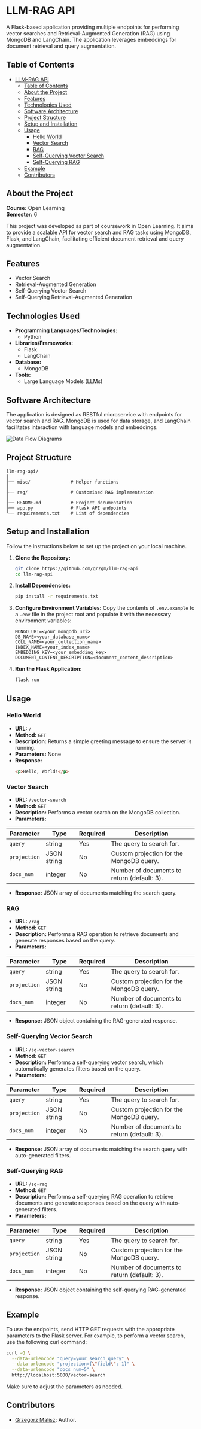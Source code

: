 # LLM-RAG API

A Flask-based application providing multiple endpoints for performing vector searches and Retrieval-Augmented Generation (RAG) using MongoDB and LangChain. The application leverages embeddings for document retrieval and query augmentation.

## Table of Contents

- [LLM-RAG API](#llm-rag-api)
  - [Table of Contents](#table-of-contents)
  - [About the Project](#about-the-project)
  - [Features](#features)
  - [Technologies Used](#technologies-used)
  - [Software Architecture](#software-architecture)
  - [Project Structure](#project-structure)
  - [Setup and Installation](#setup-and-installation)
  - [Usage](#usage)
    - [Hello World](#hello-world)
    - [Vector Search](#vector-search)
    - [RAG](#rag)
    - [Self-Querying Vector Search](#self-querying-vector-search)
    - [Self-Querying RAG](#self-querying-rag)
  - [Example](#example)
  - [Contributors](#contributors)

## About the Project

**Course:** Open Learning  
**Semester:** 6

This project was developed as part of coursework in Open Learning. It aims to provide a scalable API for vector search and RAG tasks using MongoDB, Flask, and LangChain, facilitating efficient document retrieval and query augmentation.

## Features

- Vector Search
- Retrieval-Augmented Generation
- Self-Querying Vector Search
- Self-Querying Retrieval-Augmented Generation

## Technologies Used

- **Programming Languages/Technologies:**
  - Python
- **Libraries/Frameworks:**
  - Flask
  - LangChain
- **Database:**
  - MongoDB
- **Tools:**
  - Large Language Models (LLMs)

## Software Architecture

The application is designed as RESTful microservice with endpoints for vector search and RAG. MongoDB is used for data storage, and LangChain facilitates interaction with language models and embeddings.

![Data Flow Diagrams](documentation/data-flow-diagrams.png)

## Project Structure

```
llm-rag-api/
│
├── misc/               # Helper functions
│
├── rag/                # Customised RAG implementation
│
├── README.md           # Project documentation
├── app.py              # Flask API endpoints
└── requirements.txt    # List of dependencies
```

## Setup and Installation

Follow the instructions below to set up the project on your local machine.

1. **Clone the Repository:**

   ```bash
   git clone https://github.com/grzgm/llm-rag-api
   cd llm-rag-api
   ```

2. **Install Dependencies:**

   ```bash
   pip install -r requirements.txt
   ```

3. **Configure Environment Variables:**
   Copy the contents of `.env.example` to a `.env` file in the project root and populate it with the necessary environment variables:

   ```
   MONGO_URI=<your_mongodb_uri>
   DB_NAME=<your_database_name>
   COLL_NAME=<your_collection_name>
   INDEX_NAME=<your_index_name>
   EMBEDDING_KEY=<your_embedding_key>
   DOCUMENT_CONTENT_DESCRIPTION=<document_content_description>
   ```

4. **Run the Flask Application:**
   ```bash
   flask run
   ```

## Usage

### Hello World

- **URL:** `/`
- **Method:** `GET`
- **Description:** Returns a simple greeting message to ensure the server is running.
- **Parameters:** None
- **Response:**
  ```html
  <p>Hello, World!</p>
  ```

### Vector Search

- **URL:** `/vector-search`
- **Method:** `GET`
- **Description:** Performs a vector search on the MongoDB collection.
- **Parameters:**

| Parameter    | Type        | Required | Description                                 |
| ------------ | ----------- | -------- | ------------------------------------------- |
| `query`      | string      | Yes      | The query to search for.                    |
| `projection` | JSON string | No       | Custom projection for the MongoDB query.    |
| `docs_num`   | integer     | No       | Number of documents to return (default: 3). |

- **Response:** JSON array of documents matching the search query.

### RAG

- **URL:** `/rag`
- **Method:** `GET`
- **Description:** Performs a RAG operation to retrieve documents and generate responses based on the query.
- **Parameters:**

| Parameter    | Type        | Required | Description                                 |
| ------------ | ----------- | -------- | ------------------------------------------- |
| `query`      | string      | Yes      | The query to search for.                    |
| `projection` | JSON string | No       | Custom projection for the MongoDB query.    |
| `docs_num`   | integer     | No       | Number of documents to return (default: 3). |

- **Response:** JSON object containing the RAG-generated response.

### Self-Querying Vector Search

- **URL:** `/sq-vector-search`
- **Method:** `GET`
- **Description:** Performs a self-querying vector search, which automatically generates filters based on the query.
- **Parameters:**

| Parameter    | Type        | Required | Description                                 |
| ------------ | ----------- | -------- | ------------------------------------------- |
| `query`      | string      | Yes      | The query to search for.                    |
| `projection` | JSON string | No       | Custom projection for the MongoDB query.    |
| `docs_num`   | integer     | No       | Number of documents to return (default: 3). |

- **Response:** JSON array of documents matching the search query with auto-generated filters.

### Self-Querying RAG

- **URL:** `/sq-rag`
- **Method:** `GET`
- **Description:** Performs a self-querying RAG operation to retrieve documents and generate responses based on the query with auto-generated filters.
- **Parameters:**

| Parameter    | Type        | Required | Description                                 |
| ------------ | ----------- | -------- | ------------------------------------------- |
| `query`      | string      | Yes      | The query to search for.                    |
| `projection` | JSON string | No       | Custom projection for the MongoDB query.    |
| `docs_num`   | integer     | No       | Number of documents to return (default: 3). |

- **Response:** JSON object containing the self-querying RAG-generated response.

## Example

To use the endpoints, send HTTP GET requests with the appropriate parameters to the Flask server. For example, to perform a vector search, use the following curl command:

```bash
curl -G \
  --data-urlencode "query=your_search_query" \
  --data-urlencode "projection={\"field\": 1}" \
  --data-urlencode "docs_num=5" \
  http://localhost:5000/vector-search
```

Make sure to adjust the parameters as needed.

## Contributors

- [Grzegorz Malisz](https://github.com/grzgm): Author.
